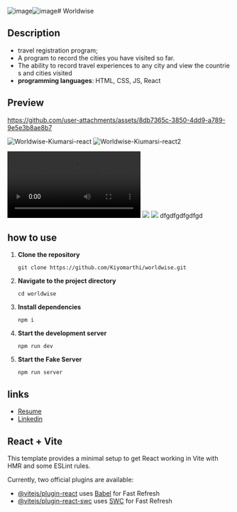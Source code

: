 ![image](https://github.com/user-attachments/assets/500aeeba-cf4e-41e5-9cc4-39720ab39521)![image](https://github.com/user-attachments/assets/5bf9cf22-6d99-4aa2-bfa8-af9d520e6424)# Worldwise
## Description
- travel registration program;
- A program to record the cities you have visited so far.
- The ability to record travel experiences to any city and view the countries and cities visited
- **programming languages**: HTML, CSS, JS, React
## Preview


https://github.com/user-attachments/assets/8db7365c-3850-4dd9-a789-9e5e3b8ae8b7


![Worldwise-Kiumarsi-react](https://github.com/user-attachments/assets/1d1b10c6-7865-4ad4-98b3-7d3ea0fa3a44)
![Worldwise-Kiumarsi-react2](https://github.com/user-attachments/assets/1f14f232-c271-42bb-bc5d-35e18395a6e8)

<div stye="color:red" color='red'>
<video controls Autoplay>
 <source src="https://github.com/user-attachments/assets/8db7365c-3850-4dd9-a789-9e5e3b8ae8b7" type="video/mp4">
</video>

<img src="https://github.com/user-attachments/assets/1f14f232-c271-42bb-bc5d-35e18395a6e8">
<img src="https://github.com/user-attachments/assets/1d1b10c6-7865-4ad4-98b3-7d3ea0fa3a44">
dfgdfgdfgdfgd
</div>

## how to use
1. **Clone the repository**
    ```
    git clone https://github.com/Kiyomarthi/worldwise.git
    ```
2. **Navigate to the project directory**
    ```
    cd worldwise
    ```
3. **Install dependencies**
    ```
    npm i
    ```
4. **Start the development server**
    ```
    npm run dev
    ```
5. **Start the Fake Server**
    ```
    npm run server
    ```
## links
- [Resume](https://drive.google.com/file/d/1MSikW0hlfwjpsI_VPBEZjkt8BuPGj5z8/view?usp=sharing)
- [Linkedin](https://www.linkedin.com/in/kiyomarthi/)

## React + Vite

This template provides a minimal setup to get React working in Vite with HMR and some ESLint rules.

Currently, two official plugins are available:

- [@vitejs/plugin-react](https://github.com/vitejs/vite-plugin-react/blob/main/packages/plugin-react/README.md) uses [Babel](https://babeljs.io/) for Fast Refresh
- [@vitejs/plugin-react-swc](https://github.com/vitejs/vite-plugin-react-swc) uses [SWC](https://swc.rs/) for Fast Refresh
